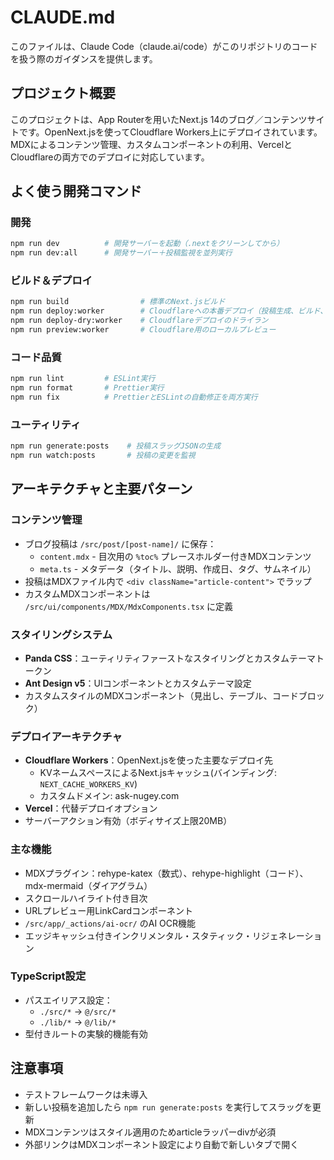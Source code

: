# CLAUDE.md

このファイルは、Claude Code（claude.ai/code）がこのリポジトリのコードを扱う際のガイダンスを提供します。

## プロジェクト概要

このプロジェクトは、App Routerを用いたNext.js 14のブログ／コンテンツサイトです。OpenNext.jsを使ってCloudflare Workers上にデプロイされています。MDXによるコンテンツ管理、カスタムコンポーネントの利用、VercelとCloudflareの両方でのデプロイに対応しています。

## よく使う開発コマンド

### 開発
```bash
npm run dev          # 開発サーバーを起動（.nextをクリーンしてから）
npm run dev:all      # 開発サーバー＋投稿監視を並列実行
```

### ビルド＆デプロイ
```bash
npm run build                # 標準のNext.jsビルド
npm run deploy:worker        # Cloudflareへの本番デプロイ（投稿生成、ビルド、デプロイ）
npm run deploy-dry:worker    # Cloudflareデプロイのドライラン
npm run preview:worker       # Cloudflare用のローカルプレビュー
```

### コード品質
```bash
npm run lint         # ESLint実行
npm run format       # Prettier実行
npm run fix          # PrettierとESLintの自動修正を両方実行
```

### ユーティリティ
```bash
npm run generate:posts    # 投稿スラッグJSONの生成
npm run watch:posts       # 投稿の変更を監視
```

## アーキテクチャと主要パターン

### コンテンツ管理
- ブログ投稿は `/src/post/[post-name]/` に保存：
  - `content.mdx` - 目次用の `%toc%` プレースホルダー付きMDXコンテンツ
  - `meta.ts` - メタデータ（タイトル、説明、作成日、タグ、サムネイル）
- 投稿はMDXファイル内で `<div className="article-content">` でラップ
- カスタムMDXコンポーネントは `/src/ui/components/MDX/MdxComponents.tsx` に定義

### スタイリングシステム
- **Panda CSS**：ユーティリティファーストなスタイリングとカスタムテーマトークン
- **Ant Design v5**：UIコンポーネントとカスタムテーマ設定
- カスタムスタイルのMDXコンポーネント（見出し、テーブル、コードブロック）

### デプロイアーキテクチャ
- **Cloudflare Workers**：OpenNext.jsを使った主要なデプロイ先
  - KVネームスペースによるNext.jsキャッシュ(バインディング: `NEXT_CACHE_WORKERS_KV`)
  - カスタムドメイン: ask-nugey.com
- **Vercel**：代替デプロイオプション
- サーバーアクション有効（ボディサイズ上限20MB）

### 主な機能
- MDXプラグイン：rehype-katex（数式）、rehype-highlight（コード）、mdx-mermaid（ダイアグラム）
- スクロールハイライト付き目次
- URLプレビュー用LinkCardコンポーネント
- `/src/app/_actions/ai-ocr/` のAI OCR機能
- エッジキャッシュ付きインクリメンタル・スタティック・リジェネレーション

### TypeScript設定
- パスエイリアス設定：
  - `./src/*` → `@/src/*`
  - `./lib/*` → `@/lib/*`
- 型付きルートの実験的機能有効

## 注意事項
- テストフレームワークは未導入
- 新しい投稿を追加したら `npm run generate:posts` を実行してスラッグを更新
- MDXコンテンツはスタイル適用のためarticleラッパーdivが必須
- 外部リンクはMDXコンポーネント設定により自動で新しいタブで開く
